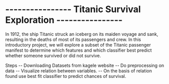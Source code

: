 #       ----------------  Titanic Survival Exploration  ----------------

In 1912, the ship Titanic struck an iceberg on its maiden voyage and sank, resulting in the deaths of most of its passengers and crew. In this introductory project, we will explore a subset of the Titanic passenger manifest to determine which features and which classifier best predict whether someone survived or did not survive.

Steps
-- Downloading Datasets from kagele website
-- Do preprocessing on data 
-- Visualize relation between variables.
-- On the basis of relation found use best fit classifier to predict chances of survival.

